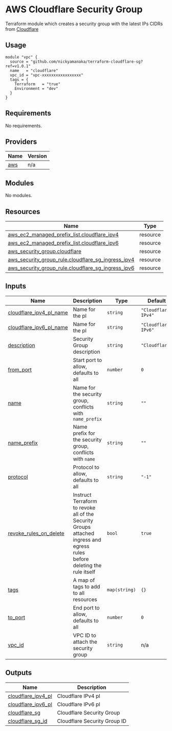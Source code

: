 # AWS Cloudflare Security Group

Terraform module which creates a security group with the latest IPs CIDRs from [Cloudflare](https://www.cloudflare.com/ips/)

## Usage
```hcl
module "vpc" {
  source = "github.com/nickyamanaka/terraform-cloudflare-sg?ref=v1.0.1"
  name   = "cloudflare"
  vpc_id = "vpc-xxxxxxxxxxxxxxxxx"
  tags = {
    Terraform   = "true"
    Environment = "dev"
  }
}
```

<!-- BEGIN_TF_DOCS -->
## Requirements

No requirements.

## Providers

| Name | Version |
|------|---------|
| <a name="provider_aws"></a> [aws](#provider\_aws) | n/a |

## Modules

No modules.

## Resources

| Name | Type |
|------|------|
| [aws_ec2_managed_prefix_list.cloudflare_ipv4](https://registry.terraform.io/providers/hashicorp/aws/latest/docs/resources/ec2_managed_prefix_list) | resource |
| [aws_ec2_managed_prefix_list.cloudflare_ipv6](https://registry.terraform.io/providers/hashicorp/aws/latest/docs/resources/ec2_managed_prefix_list) | resource |
| [aws_security_group.cloudflare](https://registry.terraform.io/providers/hashicorp/aws/latest/docs/resources/security_group) | resource |
| [aws_security_group_rule.cloudflare_sg_ingress_ipv4](https://registry.terraform.io/providers/hashicorp/aws/latest/docs/resources/security_group_rule) | resource |
| [aws_security_group_rule.cloudflare_sg_ingress_ipv6](https://registry.terraform.io/providers/hashicorp/aws/latest/docs/resources/security_group_rule) | resource |

## Inputs

| Name | Description | Type | Default | Required |
|------|-------------|------|---------|:--------:|
| <a name="input_cloudflare_ipv4_pl_name"></a> [cloudflare\_ipv4\_pl\_name](#input\_cloudflare\_ipv4\_pl\_name) | Name for the pl | `string` | `"Cloudflare IPv4"` | no |
| <a name="input_cloudflare_ipv6_pl_name"></a> [cloudflare\_ipv6\_pl\_name](#input\_cloudflare\_ipv6\_pl\_name) | Name for the pl | `string` | `"Cloudflare IPv6"` | no |
| <a name="input_description"></a> [description](#input\_description) | Security Group description | `string` | `"Cloudflare"` | no |
| <a name="input_from_port"></a> [from\_port](#input\_from\_port) | Start port to allow, defaults to all | `number` | `0` | no |
| <a name="input_name"></a> [name](#input\_name) | Name for the security group, conflicts with `name_prefix` | `string` | `""` | no |
| <a name="input_name_prefix"></a> [name\_prefix](#input\_name\_prefix) | Name prefix for the security group, conflicts with `name` | `string` | `""` | no |
| <a name="input_protocol"></a> [protocol](#input\_protocol) | Protocol to allow, defaults to all | `string` | `"-1"` | no |
| <a name="input_revoke_rules_on_delete"></a> [revoke\_rules\_on\_delete](#input\_revoke\_rules\_on\_delete) | Instruct Terraform to revoke all of the Security Groups attached ingress and egress rules before deleting the rule itself | `bool` | `true` | no |
| <a name="input_tags"></a> [tags](#input\_tags) | A map of tags to add to all resources | `map(string)` | `{}` | no |
| <a name="input_to_port"></a> [to\_port](#input\_to\_port) | End port to allow, defaults to all | `number` | `0` | no |
| <a name="input_vpc_id"></a> [vpc\_id](#input\_vpc\_id) | VPC ID to attach the security group | `string` | n/a | yes |

## Outputs

| Name | Description |
|------|-------------|
| <a name="output_cloudflare_ipv4_pl"></a> [cloudflare\_ipv4\_pl](#output\_cloudflare\_ipv4\_pl) | Cloudflare IPv4 pl |
| <a name="output_cloudflare_ipv6_pl"></a> [cloudflare\_ipv6\_pl](#output\_cloudflare\_ipv6\_pl) | Cloudflare IPv6 pl |
| <a name="output_cloudflare_sg"></a> [cloudflare\_sg](#output\_cloudflare\_sg) | Cloudflare Security Group |
| <a name="output_cloudflare_sg_id"></a> [cloudflare\_sg\_id](#output\_cloudflare\_sg\_id) | Cloudflare Security Group ID |
<!-- END_TF_DOCS -->
